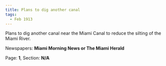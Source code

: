 ```yaml
---  
title: Plans to dig another canal  
tags:  
  - Feb 1913  
---  
```

  
Plans to dig another canal near the Miami Canal to reduce the silting of the Miami River.  
  
Newspapers: **Miami Morning News or The Miami Herald**  
  
Page: **1**, Section: **N/A** 
